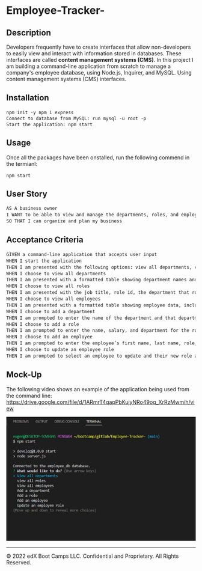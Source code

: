 # Employee-Tracker-

## Description
Developers frequently have to create interfaces that allow non-developers to easily view and interact with information stored in databases. These interfaces are called **content management systems (CMS)**. In this project I am building a command-line application from scratch to manage a company's employee database, using Node.js, Inquirer, and MySQL. Using content management systems (CMS) interfaces.

## Installation

```
npm init -y npm i express
Connect to database from MySQL: run mysql -u root -p
Start the application: npm start
```

## Usage
Once all the packages have been onstalled, run the following commend in the termianl:

```
npm start

```


## User Story

```md
AS A business owner
I WANT to be able to view and manage the departments, roles, and employees in my company
SO THAT I can organize and plan my business
```

## Acceptance Criteria

```md
GIVEN a command-line application that accepts user input
WHEN I start the application
THEN I am presented with the following options: view all departments, view all roles, view all employees, add a department, add a role, add an employee, and update an employee role
WHEN I choose to view all departments
THEN I am presented with a formatted table showing department names and department ids
WHEN I choose to view all roles
THEN I am presented with the job title, role id, the department that role belongs to, and the salary for that role
WHEN I choose to view all employees
THEN I am presented with a formatted table showing employee data, including employee ids, first names, last names, job titles, departments, salaries, and managers that the employees report to
WHEN I choose to add a department
THEN I am prompted to enter the name of the department and that department is added to the database
WHEN I choose to add a role
THEN I am prompted to enter the name, salary, and department for the role and that role is added to the database
WHEN I choose to add an employee
THEN I am prompted to enter the employee’s first name, last name, role, and manager, and that employee is added to the database
WHEN I choose to update an employee role
THEN I am prompted to select an employee to update and their new role and this information is updated in the database 
```

## Mock-Up

The following video shows an example of the application being used from the command line:
https://drive.google.com/file/d/1ARmrT4qapPbKujyNRo49oq_XrRzMwmih/view



![Database schema includes tables labeled “employee,” role,” and “department.”](./images/Screenshot%202022-12-09%20004408.jpg)


- - -
© 2022 edX Boot Camps LLC. Confidential and Proprietary. All Rights Reserved.
